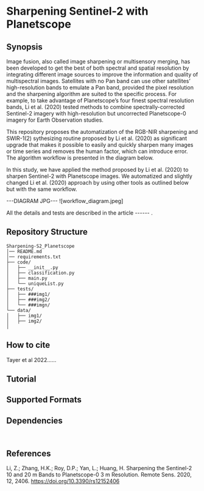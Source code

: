 # Sharpening Sentinel-2 with Planetscope
## Synopsis
Image fusion, also called image sharpening or multisensory merging, has been developed to get the best of both spectral and spatial resolution by integrating different image sources to improve the information and quality of multispectral images. Satellites with no Pan band can use other satellites’ high-resolution bands to emulate a Pan band, provided the pixel resolution and the sharpening algorithm are suited to the specific process. For example, to take advantage of Planetscope’s four finest spectral resolution bands, Li et al. (2020) tested methods to combine spectrally-corrected Sentinel-2 imagery with high-resolution but uncorrected Planetscope-0 imagery for Earth Observation studies. 

This repository proposes the automatization of the RGB-NIR sharpening and SWIR-1(2) sythesizing routine proposed by Li et al. (2020) as significant upgrade that makes it possible to easily and quickly sharpen many images or time series and removes the human factor, which can introduce error. The algorithm workflow is presented in the diagram below.

In this study, we have applied the method proposed by Li et al. (2020) to sharpen Sentinel-2 with Planetscope images. We automatized and slightly changed Li et al. (2020) approach by using other tools as outlined below but with the same workflow.

---DIAGRAM JPG---
![workflow_diagram.jpeg]

All the details and tests are described in the article ------ .

## Repository Structure
```
Sharpening-S2_Planetscope
│── README.md
│── requirements.txt
├── code/
│   ├── __init__.py
│   ├── classification.py
│   ├── main.py
│   └── uniqueList.py
├── tests/
│   ├── ###img1/
│   ├── ###img2/
│   └── ###imgn/
└── data/
│   ├── img1/
│   ├── img2/
│  

```

## How to cite
Tayer et al 2022......

## Tutorial


## Supported Formats


## Dependencies

```


```

## References

Li, Z.; Zhang, H.K.; Roy, D.P.; Yan, L.; Huang, H. Sharpening the Sentinel-2 10 and 20 m Bands to Planetscope-0 3 m Resolution. Remote Sens. 2020, 12, 2406. https://doi.org/10.3390/rs12152406

